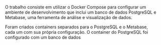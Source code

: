 O trabalho consiste em utilizar o Docker Compose para configurar um ambiente de desenvolvimento que inclui um banco de dados PostgreSQL e Metabase, uma ferramenta de análise e visualização de dados.

Foram criados containers separados para o PostgreSQL e o Metabase, cada um com sua própria configuração. O container do PostgreSQL foi configurado com um banco de dados
